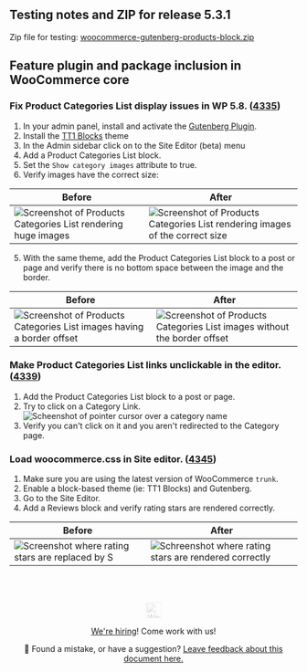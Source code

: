 ## Testing notes and ZIP for release 5.3.1

Zip file for testing: [woocommerce-gutenberg-products-block.zip](https://github.com/woocommerce/woocommerce-gutenberg-products-block/files/6654288/woocommerce-gutenberg-products-block.zip)

## Feature plugin and package inclusion in WooCommerce core

### Fix Product Categories List display issues in WP 5.8. ([4335](https://github.com/woocommerce/woocommerce-gutenberg-products-block/pull/4335))

1. In your admin panel, install and activate the [Gutenberg Plugin](https://wordpress.org/plugins/gutenberg/). 
2. Install the [TT1 Blocks](https://wordpress.org/themes/tt1-blocks/) theme
3. In the Admin sidebar click on to the Site Editor (beta) menu
4. Add a Product Categories List block.
5. Set the `Show category images` attribute to true.
6. Verify images have the correct size:

| Before | After |
| --- | --- |
| ![Screenshot of Products Categories List rendering huge images](https://user-images.githubusercontent.com/3616980/121377547-b6fd2500-c942-11eb-8823-1dec7e8f4e72.png) | ![Screenshot of Products Categories List rendering images of the correct size](https://user-images.githubusercontent.com/3616980/121376793-1a3a8780-c942-11eb-914b-911192b07250.png) |

5. With the same theme, add the Product Categories List block to a post or page and verify there is no bottom space between the image and the border.

| Before | After |
| --- | --- |
| ![Screenshot of Products Categories List images having a border offset](https://user-images.githubusercontent.com/3616980/121377492-ac429000-c942-11eb-86ac-8075341ab1ac.png) | ![Screenshot of Products Categories List images without the border offset](https://user-images.githubusercontent.com/3616980/121376865-2c1c2a80-c942-11eb-9f6e-79c51bfa2a49.png) |

### Make Product Categories List links unclickable in the editor. ([4339](https://github.com/woocommerce/woocommerce-gutenberg-products-block/pull/4339))

1. Add the Product Categories List block to a post or page.
2. Try to click on a Category Link.<br>
![Scheenshot of pointer cursor over a category name](https://user-images.githubusercontent.com/3616980/121380040-d8f7a700-c944-11eb-98e1-24736043dc0a.png)
3. Verify you can't click on it and you aren't redirected to the Category page.

### Load woocommerce.css in Site editor. ([4345](https://github.com/woocommerce/woocommerce-gutenberg-products-block/pull/4345))

1. Make sure you are using the latest version of WooCommerce `trunk`.
2. Enable a block-based theme (ie: TT1 Blocks) and Gutenberg.
3. Go to the Site Editor.
4. Add a Reviews block and verify rating stars are rendered correctly.

| Before | After |
| --- | --- |
| ![Screenshot where rating stars are replaced by S](https://user-images.githubusercontent.com/3616980/121849894-3cd6f280-ccec-11eb-81e4-de37f47ef9d3.png) | ![Schreenshot where rating stars are rendered correctly](https://user-images.githubusercontent.com/3616980/121849806-1fa22400-ccec-11eb-9359-007a4c6dd8a7.png) |

<!-- FEEDBACK --><br/><br/><p align="center"><a href="https://woocommerce.com/"><img src="https://woocommerce.com/wp-content/themes/woo/images/logo-woocommerce@2x.png" alt="WooCommerce" height="28px" style="filter: grayscale(100%);opacity: 0.2;" /></a></p><p align="center"><a href="https://woocommerce.com/careers/">We're hiring</a>! Come work with us!</p><p align="center">🐞 Found a mistake, or have a suggestion? <a href="https://github.com/woocommerce/woocommerce-gutenberg-products-block/issues/new?assignees=&labels=type%3A+documentation&template=--doc-feedback.md&title=Feedback%20on%20`./docs/testing/releases/531.md`">Leave feedback about this document here.</a></p><!-- /FEEDBACK -->

